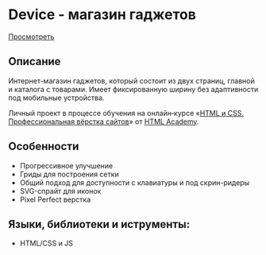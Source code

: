 # Device - магазин гаджетов

[Просмотреть](https://b-max.github.io/device/)


## Описание
Интернет-магазин гаджетов, который состоит из двух страниц, главной и каталога с товарами. Имеет фиксированную ширину без адаптивности под мобильные устройства.

Личный проект в процессе обучения на онлайн‑курсе «[HTML и CSS. Профессиональная вёрстка сайтов](https://htmlacademy.ru/intensive/htmlcss)» от [HTML Academy](https://htmlacademy.ru).


## Особенности
- Прогрессивное улучшение
- Гриды для построения сетки
- Общий подход для доступности с клавиатуры и под скрин-ридеры
- SVG-спрайт для иконок
- Pixel Perfect верстка


## Языки, библиотеки и иструменты:
 - HTML/CSS и JS

